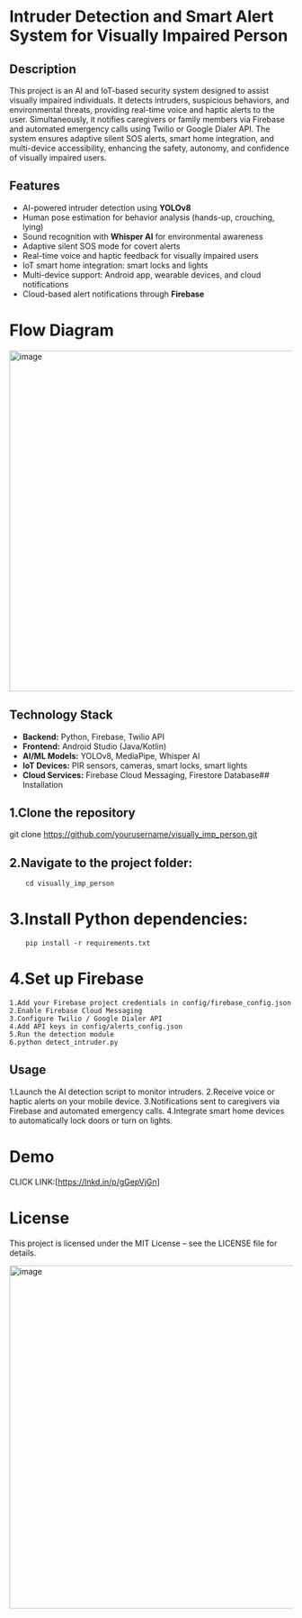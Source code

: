 # Intruder Detection and Smart Alert System for Visually Impaired Person
## Description
This project is an AI and IoT-based security system designed to assist visually impaired individuals. It detects intruders, suspicious behaviors, and environmental threats, providing real-time voice and haptic alerts to the user. Simultaneously, it notifies caregivers or family members via Firebase and automated emergency calls using Twilio or Google Dialer API. The system ensures adaptive silent SOS alerts, smart home integration, and multi-device accessibility, enhancing the safety, autonomy, and confidence of visually impaired users.
## Features
- AI-powered intruder detection using **YOLOv8**
- Human pose estimation for behavior analysis (hands-up, crouching, lying)
- Sound recognition with **Whisper AI** for environmental awareness
- Adaptive silent SOS mode for covert alerts
- Real-time voice and haptic feedback for visually impaired users
- IoT smart home integration: smart locks and lights
- Multi-device support: Android app, wearable devices, and cloud notifications
- Cloud-based alert notifications through **Firebase**

# Flow Diagram
<img width="914" height="605" alt="image" src="https://github.com/user-attachments/assets/b8010ede-f19d-4467-8f67-bca304fd230b" />




## Technology Stack
- **Backend:** Python, Firebase, Twilio API
- **Frontend:** Android Studio (Java/Kotlin)
- **AI/ML Models:** YOLOv8, MediaPipe, Whisper AI
- **IoT Devices:** PIR sensors, cameras, smart locks, smart lights
- **Cloud Services:** Firebase Cloud Messaging, Firestore Database## Installation

## 1.Clone the repository

git clone https://github.com/yourusername/visually_imp_person.git

## 2.Navigate to the project folder:
        cd visually_imp_person

# 3.Install Python dependencies:
        pip install -r requirements.txt

# 4.Set up Firebase
    1.Add your Firebase project credentials in config/firebase_config.json
    2.Enable Firebase Cloud Messaging
    3.Configure Twilio / Google Dialer API
    4.Add API keys in config/alerts_config.json
    5.Run the detection module
    6.python detect_intruder.py

## Usage
   1.Launch the AI detection script to monitor intruders.
   2.Receive voice or haptic alerts on your mobile device.
   3.Notifications sent to caregivers via Firebase and automated emergency calls.
   4.Integrate smart home devices to automatically lock doors or turn on lights.

# Demo
 CLICK LINK:[https://lnkd.in/p/gGepVjGn]

# License

This project is licensed under the MIT License – see the LICENSE file for details.

<img width="911" height="609" alt="image" src="https://github.com/user-attachments/assets/bc155e04-e3b4-48ca-80dc-3c41d4bb47af" />

 
